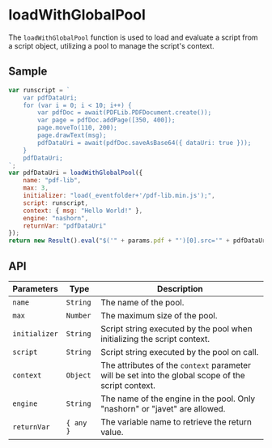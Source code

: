 # loadWithGlobalPool

The `loadWithGlobalPool` function is used to load and evaluate a script from a script object, utilizing a pool to manage the script's context.

## Sample

```javascript
var runscript = `
    var pdfDataUri;
    for (var i = 0; i < 10; i++) {
        var pdfDoc = await(PDFLib.PDFDocument.create());
        var page = pdfDoc.addPage([350, 400]);
        page.moveTo(110, 200);
        page.drawText(msg);
        pdfDataUri = await(pdfDoc.saveAsBase64({ dataUri: true }));
    }
    pdfDataUri;
`;
var pdfDataUri = loadWithGlobalPool({
    name: "pdf-lib",
    max: 3,
    initializer: "load(_eventfolder+'/pdf-lib.min.js');",
    script: runscript,
    context: { msg: "Hello World!" },
    engine: "nashorn",
    returnVar: "pdfDataUri"
});
return new Result().eval("$('" + params.pdf + "')[0].src='" + pdfDataUri + "'");
```
## API

| Parameters | Type | Description |
|---|---|---|
| `name` | `String` | The name of the pool. |
| `max` | `Number` | The maximum size of the pool. |
| `initializer` | `String` | Script string executed by the pool when initializing the script context. |
| `script` | `String` | Script string executed by the pool on call. |
| `context` | `Object` | The attributes of the `context` parameter will be set into the global scope of the script context. |
| `engine` | `String` | The name of the engine in the pool. Only "nashorn" or "javet" are allowed. |
| `returnVar` | `{ any }` | The variable name to retrieve the return value. |

